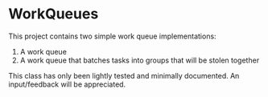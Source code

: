 # WorkQueues

This project contains two simple work queue implementations:
1. A work queue
2. A work queue that batches tasks into groups that will be stolen together

This class has only been lightly tested and minimally documented. An input/feedback will be appreciated.

